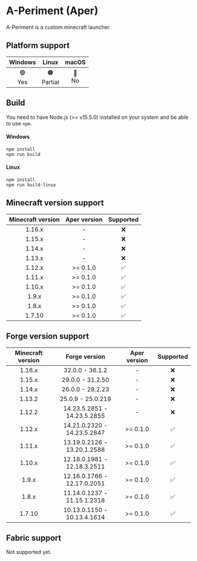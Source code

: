 # A-Periment (Aper)
A-Periment is a custom minecraft launcher.

## Platform support

| Windows     | Linux          | macOS      |
| :---------: | :------------: | :--------: |
| 🟢<br> Yes  | 🟠<br> Partial | 🔴<br> No |

## Build
You need to have Node.js (>= v15.5.0) installed on your system and be able to use `npm`.

#### Windows
```
npm install
npm run build
```

#### Linux
```
npm install
npm run build-linux
```

## Minecraft version support

| Minecraft version | Aper version | Supported |
| :---------------: | :----------: | :-------: |
| 1.16.x            | -            | ❌        |
| 1.15.x            | -            | ❌        |
| 1.14.x            | -            | ❌        |
| 1.13.x            | -            | ❌        |
| 1.12.x            | >= 0.1.0     | ✅        |
| 1.11.x            | >= 0.1.0     | ✅        |
| 1.10.x            | >= 0.1.0     | ✅        |
| 1.9.x             | >= 0.1.0     | ✅        |
| 1.8.x             | >= 0.1.0     | ✅        |
| 1.7.10            | >= 0.1.0     | ✅        |

## Forge version support

| Minecraft version | Forge version               | Aper version | Supported |
| :---------------: | :-------------------------: | :----------: | :-------: |
| 1.16.x            | 32.0.0 - 36.1.2             | -            | ❌        |
| 1.15.x            | 29.0.0 - 31.2.50            | -            | ❌        |
| 1.14.x            | 26.0.0 - 28.2.23            | -            | ❌        |
| 1.13.2            | 25.0.9 - 25.0.219           | -            | ❌        |
| 1.12.2            | 14.23.5.2851 - 14.23.5.2855 | -            | ❌        |
| 1.12.x            | 14.21.0.2320 - 14.23.5.2847 | >= 0.1.0     | ✅        |
| 1.11.x            | 13.19.0.2126 - 13.20.1.2588 | >= 0.1.0     | ✅        |
| 1.10.x            | 12.18.0.1981 - 12.18.3.2511 | >= 0.1.0     | ✅        |
| 1.9.x             | 12.16.0.1766 - 12.17.0.2051 | >= 0.1.0     | ✅        |
| 1.8.x             | 11.14.0.1237 - 11.15.1.2318 | >= 0.1.0     | ✅        |
| 1.7.10            | 10.13.0.1150 - 10.13.4.1614 | >= 0.1.0     | ✅        |

## Fabric support

Not supported yet.
